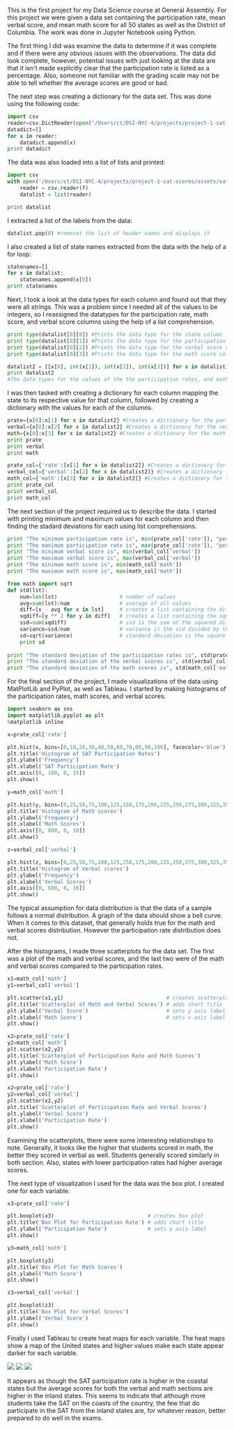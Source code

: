This is the first project for my Data Science course at General Assembly. For this project we were given a data set containing the participation rate, mean verbal score, and mean math score for all 50 states as well as the District of Columbia. The work was done in Jupyter Notebook using Python.

The first thing I did was examine the data to determine if it was complete and if there were any obvious issues with the observations. The data did look complete, however, potential issues with just looking at the data are that it isn't made explicitly clear that the participation rate is listed as a percentage. Also, someone not familiar with the grading scale may not be able to tell whether the average scores are good or bad.

The next step was creating a dictionary for the data set. This was done using the following code:

```python
import csv
reader=csv.DictReader(open("/Users/ct/DSI-NYC-4/projects/project-1-sat-scores/assets/sat_scores.csv"))
datadict=[]
for x in reader:
    datadict.append(x)
print datadict
```

The data was also loaded into a list of lists and printed:

```python
import csv
with open('/Users/ct/DSI-NYC-4/projects/project-1-sat-scores/assets/sat_scores.csv', 'r') as f:
    reader = csv.reader(f)
    datalist = list(reader)
```

```python
print datalist
```

I extracted a list of the labels from the data:

```python
datalist.pop(0) #removes the list of header names and displays it
```

I also created a list of state names extracted from the data with the help of a for loop:

```python
statenames=[]
for x in datalist:
    statenames.append(x[0])
print statenames
```

Next, I took a look at the data types for each column and found out that they were all strings. This was a problem since I needed all of the values to be integers, so I reassigned the datatypes for the participation rate, math score, and verbal score columns using the help of a list comprehension.

```python
print type(datalist[0][0]) #Prints the data type for the state column
print type(datalist[0][1]) #Prints the data type for the participation rate column
print type(datalist[0][2]) #Prints the data type for the verbal score column
print type(datalist[0][3]) #Prints the data type for the math score column
```

```python
datalist2 = [[x[0], int(x[1]), int(x[2]), int(x[3])] for x in datalist]
print datalist2
#The data types for the values of the the participation rates, and math and verbal scores were reassigned to integers
```

I was then tasked with creating a dictionary for each column mapping the state to its respective value for that column, followed by creating a dictionary with the values for each of the columns.

```python
prate={x[0]:x[1] for x in datalist2} #Creates a dictionary for the participation rates of each state
verbal={x[0]:x[2] for x in datalist2} #Creates a dictionary for the verbal scores for each state
math={x[0]:x[3] for x in datalist2} #Creates a dictionary for the math scores for each state
print prate
print verbal
print math
```

```python
prate_col={'rate':[x[1] for x in datalist2]} #Creates a dictionary for the participation rate values
verbal_col={'verbal':[x[2] for x in datalist2]} #Creates a dictionary for the verbal score values
math_col={'math':[x[3] for x in datalist2]} #Creates a dictionary for the math score values
print prate_col
print verbal_col
print math_col
```

The next section of the project required us to describe the data. I started with printing minimum and maximum values for each column and then finding the stadard deviations for each using list comprehensions.

```python
print "The minimum participation rate is", min(prate_col['rate']), "percent"
print "The maximum participation rate is", max(prate_col['rate']), "percent"
print "The minimum verbal score is", min(verbal_col['verbal'])
print "The maximum verbal score is", max(verbal_col['verbal'])
print "The minimum math score is", min(math_col['math'])
print "The maximum math score is", max(math_col['math'])
```

```python
from math import sqrt
def std(lst):
    num=len(lst)                    # number of values
    avg=sum(lst)/num                # average of all values
    diff=[x - avg for x in lst]     # creates a list containing the difference from the mean for each value
    sqdiff=[y ** 2 for y in diff]   # creates a list containing the squared difference for each value
    ssd=sum(sqdiff)                 # ssd is the sum of the squared differences
    variance=ssd/num                # variance is the ssd divided by the number of values
    sd=sqrt(variance)               # standard deviation is the square root of the variance
    print sd
    
print "The standard deviation of the participation rates is", std(prate_col['rate'])
print "The standard deviation of the verbal scores is", std(verbal_col['verbal'])
print "The standard deviation of the math scores is", std(math_col['math'])
```

For the final section of the project, I made visualizations of the data using MatPlotLib and PyPlot, as well as Tableau. I started by making histograms of the participation rates, math scores, and verbal scores.

```python
import seaborn as sns
import matplotlib.pyplot as plt
%matplotlib inline

x=prate_col['rate']

plt.hist(x, bins=[0,10,20,30,40,50,60,70,80,90,100], facecolor='blue') # creates the histogram
plt.title('Histogram of SAT Participation Rates')                      # adds the chart title
plt.ylabel('Frequency')                                                # adds y axis label
plt.xlabel('SAT Participation Rate')                                   # adds x axis label
plt.axis([0, 100, 0, 15])                                              # sets the scales for the x and y axes
plt.show()
```

```python
y=math_col['math']

plt.hist(y, bins=[0,25,50,75,100,125,150,175,200,225,250,275,300,325,350,375,400,425,450,475,500,525,550,575,600,625,650,675,700,725,750,775,800], facecolor='green')
plt.title('Histogram of Math scores')
plt.ylabel('Frequency')
plt.xlabel('Math Scores')
plt.axis([0, 800, 0, 18])
plt.show()
```

```python
z=verbal_col['verbal']

plt.hist(z, bins=[0,25,50,75,100,125,150,175,200,225,250,275,300,325,350,375,400,425,450,475,500,525,550,575,600,625,650,675,700,725,750,775,800], facecolor='red')
plt.title('Histogram of Verbal scores')
plt.ylabel('Frequency')
plt.xlabel('Verbal Scores')
plt.axis([0, 800, 0, 16])
plt.show()
```

The typical assumption for data distribution is that the data of a sample follows a normal distribution. A graph of the data should show a bell curve. When it comes to this dataset, that generally holds true for the math and verbal scores distribution. However the participation rate distribution does not.

After the histograms, I made three scatterplots for the data set. The first was a plot of the math and verbal scores, and the last two were of the math and verbal scores compared to the participation rates.

```python
x1=math_col['math']
y1=verbal_col['verbal']

plt.scatter(x1,y1)                                 # creates scatterplot
plt.title('Scatterplot of Math and Verbal Scores') # adds chart title
plt.ylabel('Verbal Score')                         # sets y axis label
plt.xlabel('Math Score')                           # sets x axis label
plt.show()
```

```python
x2=prate_col['rate']
y2=math_col['math']
plt.scatter(x2,y2)
plt.title('Scatterplot of Participation Rate and Math Scores')
plt.ylabel('Math Score')
plt.xlabel('Participation Rate')
plt.show()
```

```python
x2=prate_col['rate']
y2=verbal_col['verbal']
plt.scatter(x2,y2)
plt.title('Scatterplot of Participation Rate and Verbal Scores')
plt.ylabel('Verbal Score')
plt.xlabel('Participation Rate')
plt.show()
```

Examining the scatterplots, there were some interesting relationships to note. Generally, it looks like the higher that students scored in math, the better they scored in verbal as well. Students generally scored similarly in both section. Also, states with lower participation rates had higher average scores.

The next type of visualization I used for the data was the box plot. I created one for each variable.

```python
x3=prate_col['rate']

plt.boxplot(x3)                              # creates box plot
plt.title('Box Plot for Participation Rate') # adds chart title
plt.ylabel('Participation Rate')             # sets y axis label
plt.show()
```

```python
y3=math_col['math']

plt.boxplot(y3)
plt.title('Box Plot for Math Scores')
plt.ylabel('Math Score')
plt.show()
```

```python
z3=verbal_col['verbal']

plt.boxplot(z3)
plt.title('Box Plot for Verbal Scores')
plt.ylabel('Verbal Score')
plt.show()
```

Finally I used Tableau to create heat maps for each variable. The heat maps show a map of the United states and higher values make each state appear darker for each variable.

<img src="https://git.generalassemb.ly/crtogonon/project-1-sat-scores/blob/master/assets/rateheatmap.png?raw=true">

<img src="https://git.generalassemb.ly/raw/crtogonon/project-1-sat-scores/master/assets/mathheatmap.png?token=AAAAkB23WpiKv3GYH9sYeQDFeAugdbpoks5YmnJIwA%3D%3D">

<img src="https://git.generalassemb.ly/crtogonon/project-1-sat-scores/blob/master/assets/verbalheatmap.png?raw=true">

It appears as though the SAT participation rate is higher in the coastal states but the average scores for both the verbal and math sections are higher in the inland states. This seems to indicate that although more students take the SAT on the coasts of the country, the few that do participate in the SAT from the inland states are, for whatever reason, better prepared to do well in the exams.